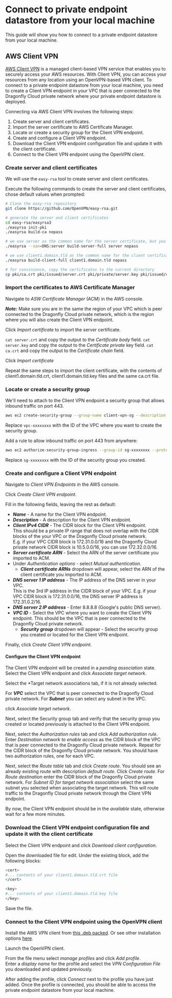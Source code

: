# Connect to private endpoint datastore from your local machine

This guide will show you how to connect to a private endpoint datastore from your local machine.

## AWS Client VPN

[AWS Client VPN](https://docs.aws.amazon.com/vpn/latest/clientvpn-admin/what-is.html) is a managed client-based VPN service that enables you to securely access your AWS resources. With Client VPN, you can access your resources from any location using an OpenVPN-based VPN client.
To connect to a private endpoint datastore from your local machine, you need to create a Client VPN endpoint in your VPC that is peer connected to the Dragonfly Cloud private network where your private endpoint datastore is deployed.

Connecting via AWS Client VPN involves the following steps:
1.  Create server and client certificates.
2.  Import the server certificate to AWS Certificate Manager.
3.  Locate or create a security group for the Client VPN endpoint.
4.  Create and configure a Client VPN endpoint.
5.  Download the Client VPN endpoint configuration file and update it with the client certificate.
6.  Connect to the Client VPN endpoint using the OpenVPN client.

### Create server and client certificates

We will use the `easy-rsa` tool to create server and client certificates. 

Execute the following commands to create the server and client certificates, chose default values when prompted:

``` bash
# Clone the easy-rsa repository
git clone https://github.com/OpenVPN/easy-rsa.git

# generate the server and client certificates
cd easy-rsa/easyrsa3
./easyrsa init-pki
./easyrsa build-ca nopass

# we use server as the common name for the server certificate, but you can use any name
./easyrsa --san=DNS:server build-server-full server nopass

# we use client1.domain.tld as the common name for the client certificate, but you can use any name
./easyrsa build-client-full client1.domain.tld nopass

# for convinience, copy the certificates to the current directory
cp pki/ca.crt pki/issued/server.crt pki/private/server.key pki/issued/client1.domain.tld.crt pki/private/client1.domain.tld.key .
```

### Import the certificates to AWS Certificate Manager

Navigate to *ASW Certificate Manager* (ACM) in the AWS console.

***Note:*** Make sure you are in the same the region of your VPC which is peer connected to the Dragonfly Cloud private network, which is the region where you will also create the Client VPN endpoint.

Click *Import certificate* to import the server certificate.

`cat server.crt` and copy the output to the *Certificate body* field.
`cat server.key` and copy the output to the *Certificate private* key field.
`cat ca.crt` and copy the output to the *Certificate chain* field.

Click *Import certificate*

Repeat the same steps to import the client certificate, with the contents of client1.domain.tld.crt, client1.domain.tld.key files and the same ca.crt file.

### Locate or create a security group

We'll need to attach to the Client VPN endpoint a security group that allows inbound traffic on port 443.

```bash
aws ec2 create-security-group --group-name client-vpn-sg --description "Client VPN security group" --vpc-id vpc-xxxxxxxx
```

Replace `vpc-xxxxxxxx` with the ID of the VPC where you want to create the security group.

Add a rule to allow inbound traffic on port 443 from anywhere:

```bash
aws ec2 authorize-security-group-ingress --group-id sg-xxxxxxxx --protocol tcp --port 443 --cidr 0.0.0.0/0
```

Replace `sg-xxxxxxxx` with the ID of the security group you created.

### Create and configure a Client VPN endpoint

Navigate to *Client VPN Endpoints* in the AWS console.

Click *Create Client VPN endpoint*.

Fill in the following fields, leaving the rest as default:
- ***Name*** - A name for the Client VPN endpoint.
- ***Description*** - A description for the Client VPN endpoint.
- ***Client IPv4 CIDR*** - The CIDR block for the Client VPN endpoint.  
  This should be a private IP range that does not overlap with the CIDR blocks of the your VPC or the Dragonfly Cloud private network.  
  E.g. if your VPC CIDR block is 172.31.0.0/16 and the Dragonfly Cloud private network CIDR block is 10.5.0.0/16, you can use 172.32.0.0/16.
- ***Server certificate ARN*** - Select the ARN of the server certificate you imported to ACM.
- Under *Authentication options* - select *Mutual authentication*.
  - ***Client certificate ARNs*** dropdown will appear, select the ARN of the client certificate you imported to ACM.
- ***DNS server 1 IP address*** - The IP address of the DNS server in your VPC.  
  This is the 3rd IP address in the CIDR block of your VPC. E.g. if your VPC CIDR block is 172.31.0.0/16, the DNS server IP address is 172.31.0.2/16.
- ***DNS server 2 IP address*** - Enter 8.8.8.8 (Google's public DNS server).
- ***VPC ID*** - Select the VPC where you want to create the Client VPN endpoint. This should be the VPC that is peer connected to the Dragonfly Cloud private network.
  - ***Security group*** dropdown will appear - Select the security group you created or located for the Client VPN endpoint.

Finally, click *Create Client VPN endpoint*.

#### Configure the Client VPN endpoint

The Client VPN endpoint will be created in a *pending association* state. 
Select the Client VPN endpoint and click *Associate target network*.

Select the *Target network associations tab, if it is not already selected.

For ***VPC*** select the VPC that is peer connected to the Dragonfly Cloud private network.
For ***Subnet*** you can select any subnet in the VPC.

click *Associate target network*.

Next, select the Security group tab and verify that the security group you created or located previously is attached to the Client VPN endpoint.

Next, select the *Authorization rules* tab and click *Add authorization rule*.
Enter *Destination network to enable access* as the CIDR block of the VPC that is peer connected to the Dragonfly Cloud private network.
Repeat for the CIDR block of the Dragonfly Cloud private network.
You should have two authorization rules, one for each VPC.

Next, select the *Route table* tab and click *Create route*.
You should see an already existing route with description *default route*.
Click *Create route*.
For *Route destination* enter the CIDR block of the Dragonfly Cloud private network.
For *Subnet ID for target network association* select the same subnet you selected when associating the target network.
This will route traffic to the Dragonfly Cloud private network through the Client VPN endpoint.

By now, the Client VPN endpoint should be in the *available* state, otherwise wait for a few more minutes.

### Download the Client VPN endpoint configuration file and update it with the client certificate

Select the Client VPN endpoint and click *Download client configuration*.

Open the downloaded file for edit.
Under the existing <ca> </ca> block, add the following blocks:

```bash
<cert>
#... contents of your client1.domain.tld.crt file
</cert>

<key>
#... contents of your client1.domain.tld.key file
</key>
```

Save the file.

### Connect to the Client VPN endpoint using the OpenVPN client

Install the AWS VPN client from [this .deb packed](https://d20adtppz83p9s.cloudfront.net/GTK/latest/awsvpnclient_amd64.deb).
Or see other installation options [here](hhttps://docs.aws.amazon.com/vpn/latest/clientvpn-user/client-vpn-connect-linux-install.html).

Launch the OpenVPN client.

From the file menu select *manage profiles* and click *Add profile*.   
Enter a *display name* for the profile and select the *VPN Configuration File* you downloaded and updated previously.

After adding the profile, click *Connect* next to the profile you have just added.
Once the profile is connected, you should be able to access the private endpoint datastore from your local machine.


